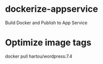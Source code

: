 # dockerize-appservice
Build Docker and Publish to App Service

# Optimize image tags
docker pull hartou/wordpress:7.4
